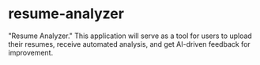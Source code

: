 # resume-analyzer
"Resume Analyzer." This application will serve as a tool for users to upload their resumes, receive automated analysis, and get AI-driven feedback for improvement.
